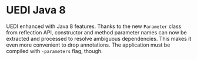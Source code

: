 # UEDI Java 8

UEDI enhanced with Java 8 features. Thanks to the new `Parameter` class from reflection API, constructor and method parameter names can now be extracted and processed to resolve ambiguous dependencies. This makes it even more convenient to drop annotations. The application must be compiled with `-parameters` flag, though.
